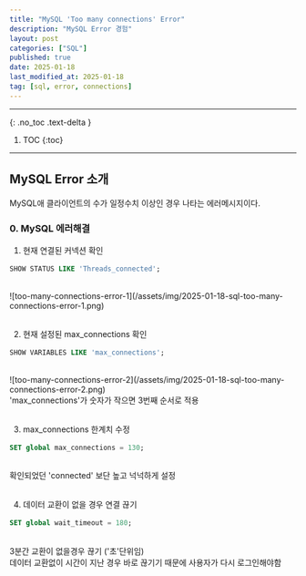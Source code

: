 ```yaml
---
title: "MySQL 'Too many connections' Error"
description: "MySQL Error 경험"
layout: post
categories: ["SQL"]
published: true
date: 2025-01-18
last_modified_at: 2025-01-18
tag: [sql, error, connections]
---
```

---
{: .no_toc .text-delta }

1. TOC
{:toc}
---

<!-- 글의 제목은 ##
    나머지 큰 제목은 ###
    이후 나머지는 3개이상 -->

## MySQL Error 소개
MySQL애 클라이언트의 수가 일정수치 이상인 경우 나타는 에러메시지이다.
<br>

### 0. MySQL 에러해결
1. 현재 연결된 커넥션 확인
```sql
SHOW STATUS LIKE 'Threads_connected';
```
<br>
![too-many-connections-error-1](/assets/img/2025-01-18-sql-too-many-connections-error-1.png)<br><br>

2. 현재 설정된 max_connections 확인
```sql
SHOW VARIABLES LIKE 'max_connections';
```
<br>
![too-many-connections-error-2](/assets/img/2025-01-18-sql-too-many-connections-error-2.png)<br>
'max_connections'가 숫자가 작으면 3번째 순서로 적용<br>
<br>

3. max_connections 한계치 수정
```sql
SET global max_connections = 130;
```
<br>
확인되었던 'connected' 보단 높고 넉넉하게 설정<br>
<br>

4. 데이터 교환이 없을 경우 연결 끊기
```sql
SET global wait_timeout = 180;
```
<br>
3분간 교환이 없을경우 끊기 ('초'단위임)
<br>
데이터 교환없이 시간이 지난 경우 바로 끊기기 때문에 사용자가 다시 로그인해야함
<br>